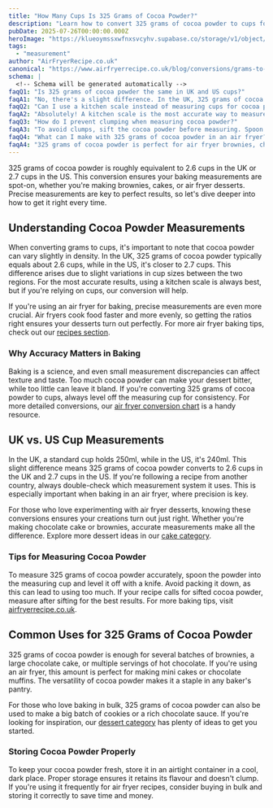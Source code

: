 ```yaml
---
title: "How Many Cups Is 325 Grams of Cocoa Powder?"
description: "Learn how to convert 325 grams of cocoa powder to cups for perfect baking every time. Includes UK and US measurements for accuracy."
pubDate: 2025-07-26T00:00:00.000Z
heroImage: "https://klueoymssxwfnxsvcyhv.supabase.co/storage/v1/object/public/Shmucket/how-many-cups-is-325-grams-of-cocoa-powder.webp"
tags:
  - "measurement"
author: "AirFryerRecipe.co.uk"
canonical: "https://www.airfryerrecipe.co.uk/blog/conversions/grams-to-cups/how-many-cups-is-325-grams-of-cocoa-powder"
schema: |
  <!-- Schema will be generated automatically -->
faqQ1: "Is 325 grams of cocoa powder the same in UK and US cups?"
faqA1: "No, there's a slight difference. In the UK, 325 grams of cocoa powder equals about 2.6 cups, while in the US, it's closer to 2.7 cups due to the variation in cup sizes. Always check which measurement system your recipe uses for accuracy."
faqQ2: "Can I use a kitchen scale instead of measuring cups for cocoa powder?"
faqA2: "Absolutely! A kitchen scale is the most accurate way to measure cocoa powder. If your recipe lists ingredients in grams, weighing them ensures perfect results every time, especially for air fryer baking where precision matters."
faqQ3: "How do I prevent clumping when measuring cocoa powder?"
faqA3: "To avoid clumps, sift the cocoa powder before measuring. Spoon it lightly into the measuring cup and level it off without packing it down. This ensures an even distribution and accurate measurement for your recipes."
faqQ4: "What can I make with 325 grams of cocoa powder in an air fryer?"
faqA4: "325 grams of cocoa powder is perfect for air fryer brownies, chocolate muffins, or mini cakes. You can also use it for chocolate sauces or dusting desserts. For recipe ideas, check out our <a href=https://www.airfryerrecipe.co.uk/recipes>recipes section</a>."
---
```

<p>325 grams of cocoa powder is roughly equivalent to 2.6 cups in the UK or 2.7 cups in the US. This conversion ensures your baking measurements are spot-on, whether you're making brownies, cakes, or air fryer desserts. Precise measurements are key to perfect results, so let's dive deeper into how to get it right every time.</p>  

<h2>Understanding Cocoa Powder Measurements</h2>  
<p>When converting grams to cups, it's important to note that cocoa powder can vary slightly in density. In the UK, 325 grams of cocoa powder typically equals about 2.6 cups, while in the US, it's closer to 2.7 cups. This difference arises due to slight variations in cup sizes between the two regions. For the most accurate results, using a kitchen scale is always best, but if you're relying on cups, our conversion will help.</p>  

<p>If you're using an air fryer for baking, precise measurements are even more crucial. Air fryers cook food faster and more evenly, so getting the ratios right ensures your desserts turn out perfectly. For more air fryer baking tips, check out our <a href=https://www.airfryerrecipe.co.uk/recipes>recipes section</a>.</p>  

<h3>Why Accuracy Matters in Baking</h3>  
<p>Baking is a science, and even small measurement discrepancies can affect texture and taste. Too much cocoa powder can make your dessert bitter, while too little can leave it bland. If you're converting 325 grams of cocoa powder to cups, always level off the measuring cup for consistency. For more detailed conversions, our <a href=https://www.airfryerrecipe.co.uk/air-fryer-conversion-chart>air fryer conversion chart</a> is a handy resource.</p>  

<h2>UK vs. US Cup Measurements</h2>  
<p>In the UK, a standard cup holds 250ml, while in the US, it's 240ml. This slight difference means 325 grams of cocoa powder converts to 2.6 cups in the UK and 2.7 cups in the US. If you're following a recipe from another country, always double-check which measurement system it uses. This is especially important when baking in an air fryer, where precision is key.</p>  

<p>For those who love experimenting with air fryer desserts, knowing these conversions ensures your creations turn out just right. Whether you're making chocolate cake or brownies, accurate measurements make all the difference. Explore more dessert ideas in our <a href=https://www.airfryerrecipe.co.uk/recipe-category/cakes>cake category</a>.</p>  

<h3>Tips for Measuring Cocoa Powder</h3>  
<p>To measure 325 grams of cocoa powder accurately, spoon the powder into the measuring cup and level it off with a knife. Avoid packing it down, as this can lead to using too much. If your recipe calls for sifted cocoa powder, measure after sifting for the best results. For more baking tips, visit <a href=https://www.airfryerrecipe.co.uk>airfryerrecipe.co.uk</a>.</p>  

<h2>Common Uses for 325 Grams of Cocoa Powder</h2>  
<p>325 grams of cocoa powder is enough for several batches of brownies, a large chocolate cake, or multiple servings of hot chocolate. If you're using an air fryer, this amount is perfect for making mini cakes or chocolate muffins. The versatility of cocoa powder makes it a staple in any baker's pantry.</p>  

<p>For those who love baking in bulk, 325 grams of cocoa powder can also be used to make a big batch of cookies or a rich chocolate sauce. If you're looking for inspiration, our <a href=https://www.airfryerrecipe.co.uk/recipe-category/dessert>dessert category</a> has plenty of ideas to get you started.</p>  

<h3>Storing Cocoa Powder Properly</h3>  
<p>To keep your cocoa powder fresh, store it in an airtight container in a cool, dark place. Proper storage ensures it retains its flavour and doesn't clump. If you're using it frequently for air fryer recipes, consider buying in bulk and storing it correctly to save time and money.</p>
